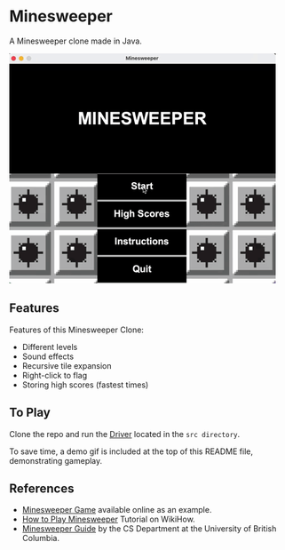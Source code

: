 # Minesweeper
A Minesweeper clone made in Java.

![](assets/demo.gif)

## Features
Features of this Minesweeper Clone:
* Different levels
* Sound effects
* Recursive tile expansion
* Right-click to flag
* Storing high scores (fastest times)

## To Play
Clone the repo and run the [Driver](https://github.com/JY2452/minesweeper/blob/master/src/Driver.java) located in the `src directory`.

To save time, a demo gif is included at the top of this README file, demonstrating gameplay.

## References
* [Minesweeper Game](http://minesweeperonline.com/) available online as an example.
* [How to Play Minesweeper](http://www.wikihow.com/Play-Minesweeper) Tutorial on WikiHow.
* [Minesweeper Guide](https://www.cs.ubc.ca/~acton/techTrek/MineSweeper/Minesweeper.pdf) by the CS Department at the University of British Columbia.